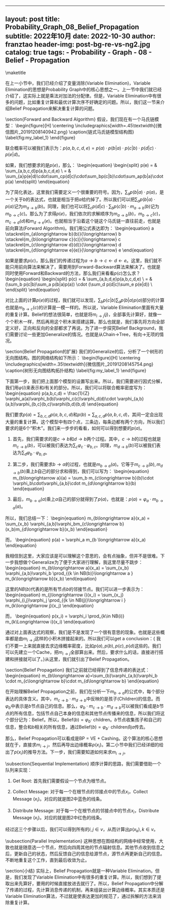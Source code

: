 
---
layout:     post
title:      Probability_Graph_08_Belief_Propagation
subtitle:   2022年10月
date:       2022-10-30
author:     franztao
header-img: post-bg-re-vs-ng2.jpg
catalog: true
tags:
    - Probability
    - Graph
    - 08
    - Belief
    - Propagation
---
            

\maketitle

在上一小节中，我们已经介绍了变量消除(Variable Elimination)，Variable Elimination的思想是Probability Graph中的核心思想之一。上一节中我们就已经介绍了，这实际上就是乘法对加法的分配律。但是，Variable Elimination中有很多的问题，比如重复计算和最优计算次序不好确定的问题。所以，我们这一节来介绍Belief Propagation来解决重复计算的问题。

\section{Forward and Backward Algorithm}
假设，我们现在有一个马氏链模型：
\begin{figure}[H]
    \centering
    \includegraphics[width=.45\textwidth]{微信图片_20191208140942.png}
    \caption{链式马氏链模型结构图}
    \label{fig:my_label_1}
\end{figure}

联合概率可以被我们表示为：$p(a,b,c,d,e)=p(a)\cdot p(b|a)\cdot p(c|b)\cdot p(d|c) \cdot p(e|d)$。

如果，我们想要求的是$p(e)$，那么：
\begin{equation}
    \begin{split}
            p(e) 
            = & \sum_{a,b,c,d}p(a,b,c,d,e) \\
            = & \sum_{a}p(e|d)\cdot\sum_cp(d|c)\cdot\sum_bp(c|b)\cdot\sum_ap(b|a)\cdot p(a)
    \end{split}
\end{equation}

为了简化表达，这里我们需要定义一个很重要的符号。因为，$\sum_ap(b|a)\cdot p(a)$，是一个关于$b$的表达式，也就是相当于把$a$给约掉了。所以我们可以把$\sum_ap(b|a)\cdot p(a)$记为$m_{a\longrightarrow b}(b)$。同理，我们也可以将$\sum_cp(d|c)\cdot\sum_bp(c|b)\cdot m_{a\longrightarrow b}(b)$记为$m_{b\longrightarrow c}(c)$。那么为了求得$p(e)$，我们依次的求解顺序为$m_{a\longrightarrow b}(b)$，$m_{b\longrightarrow c}(c)$，$m_{c\longrightarrow d}(d)$和$m_{d\longrightarrow e}(e)$。也就相当于沿着这个链这个马氏链一直往前走，也就是前向算法(Forward Algorithm)。我们用公式表达即为：
\begin{equation}
    a \stackrel{m_{a\longrightarrow b}(b)}{\longrightarrow} b \stackrel{m_{b\longrightarrow c}(c)}{\longrightarrow} c \stackrel{m_{c\longrightarrow d}(d)}{\longrightarrow} d \stackrel{m_{d\longrightarrow e}(e)}{\longrightarrow} e 
\end{equation}

如果是要求$p(c)$，那么我们的传递过程为$a\longrightarrow b \longrightarrow c \longleftarrow d \longleftarrow e$。这里，我们就不能只用前向算法来解决了，需要用到Forward-Backward算法来解决了。也就是同时使用Forward和Backward的方法，那么我们来看看$p(c)$怎么求？
\begin{equation}
    \begin{split}
        p(c) 
        = & \sum_{a,b,d,e}p(a,b,c,d,e) \\
        = & (\sum_b p(c|b)\sum_a p(b|a)p(a)) \cdot (\sum_d p(d|c)\sum_e p(e|d)) \\
    \end{split}
\end{equation}

对比上面的计算$p(e)$的过程，我们就可以发现，$\sum_b p(c|b)\sum_a p(b|a)p(a)$部分的计算也就是$m_{b\longrightarrow c}(c)$的计算是一模一样的。所以说，Variable Elimination里面有大量的重复计算。Belief的想法很简单，也就是将$m_{i\longrightarrow j}(j)$，全部事先计算好，就像一个个积木一样，然后再用这个积木来搭建运算。那么也就是，我们事先将方向全部定义好，正向和反向的全部都求了再说。为了进一步探究Belief Background，我们需要讨论一些更加Generalize的情况。也就是从Chain$\longrightarrow$Tree，有向$\longrightarrow$无项的情况。

\section{Belief Propagation的扩展}
我们的Generalize的后，分析了一个树形的无向图结构。图的网络结构如下所示：
\begin{figure}[H]
    \centering
    \includegraphics[width=.35\textwidth]{微信图片_20191208145754.png}
    \caption{树形无向图结构拓扑结构}
    \label{fig:my_label_1}
\end{figure}

下面第一步，我们把上面那个模型的设置写出来。所以，我们需要进行因式分解，我们用$\varphi(i)$来表示和$i$有关的部分。所以，我们可以将联合概率密度写为：
\begin{equation}
    p(a,b,c,d) = \frac{1}{Z} \varphi_a(a)\varphi_b(b)\varphi_c(c)\varphi_d(d)\cdot \varphi_{a,b}(a,b)\varphi_{b,c}(b,c)\varphi(b,d)(b,d)
\end{equation}

我们要求$p(a) = \sum_{b,c,d}p(a,b,c,d)$和$p(b) = \sum_{a,c,d}p(a,b,c,d)$，其间一定会出现大量的重复计算。这个模型中有四个点，三条边，每条边都有两个方向，所以我们要求的是6个“积木”。我们来一步步的看看，如何可以得到想要的$p(a)$。

1. 首先，我们需要求的是$c\longrightarrow b$和$d \longrightarrow b$两个过程。其中，$c\longrightarrow b$的过程也就是$m_{c\longrightarrow b}(b)$，可以被我们表达为$\sum_c \varphi_c\cdot \varphi_{b,c}$。同理，$m_{d\longrightarrow b}(b)$可以被我们表达为$\sum_d \varphi_b\cdot \varphi_{b,d}$。

2. 第二步，我们需要求$b\longrightarrow a$的过程，也就是$m_{b\longrightarrow a}(a)$。它等于$m_{c\longrightarrow b}(b),m_{d\longrightarrow b}(b)$乘上$b$自己的部分求和得到，我们可以写为：
\begin{equation}
    m_{b\longrightarrow a}(a) = \sum_b m_{c\longrightarrow b}(b)\cdot \varphi_b\cdot\varphi_{a,b}\cdot m_{d\longrightarrow b}(b)
\end{equation}

3. 最后，$m_{b\longrightarrow a}(a)$乘上$a$自己的部分就得到了$p(a)$，也就是：$p(a) = \varphi_a \cdot m_{b\longrightarrow a}(a)$。

所以，我们总结一下：
\begin{equation}
    m_{b\longrightarrow a}(x_a) = \sum_{x_b} \varphi_{a,b}\varphi_bm_{c\longrightarrow b}(x_b)m_{d\longrightarrow b}(x_b)
\end{equation}

而，
\begin{equation}
    p(a) = \varphi_a m_{b \longrightarrow a}(x_a)
\end{equation}

我相信到这里，大家应该是可以理解这个意思的，会有点抽象，但并不是很难。下一步我想做个Generalize为了便于大家进行理解，我这里尽量不跳步：
\begin{equation}
    m_{b\longrightarrow a}(x_a) = \sum_{x_b} \varphi_{a,b}\varphi_b \prod_{\{k \in NB(b)\}\longrightarrow a } m_{k\longrightarrow b}(x_b)
\end{equation}

这里的$NB(b)$代表的是所有节点$b$的邻接节点。我们可以进一步表示为：
\begin{equation}
    m_{j\longrightarrow i}(x_i) = \sum_{x_j} \varphi_{i,j}\varphi_j \prod_{\{k \in NB(j)\}\longrightarrow i } m_{k\longrightarrow j}(x_j)
\end{equation}

而，
\begin{equation}
    p(x_i) = \varphi_i \prod_{k\in NB(i)} m_{k\Longrightarrow i}(x_i)
\end{equation}

通过对上面表达式的观察，我们是不是发现了一个很有意思的现象。也就是这些概率都是由$m_{i\longrightarrow j}$这样的小积木拼接起来的。所以我们可以get a conclusion：{ 我们不要一上来就直接去求边缘概率密度，比如$p(a),p(b),p(c),p(d)$这些的。我们可以先建立一个Cache，把$m_{i\longrightarrow j}$全部算出来。然后，要求什么的话，直接进行搭建和拼接就可以了。}从这里，我们就引出了Belief Propagation。

\section{Belief Propagation}
我们之前就已经得到了信息传递的表达式：
\begin{equation}
    m_{b\longrightarrow a}=\sum_{b}\varphi_{a,b}\varphi_b \cdot m_{c\longrightarrow b}\cdot m_{d\longrightarrow b}
\end{equation}

在开始理解Belief Propagation之前，我们在分析一下$m_{b\longrightarrow a}$的公式中，每个部分表达的具体含义。其中，$m_{c\longrightarrow b}\cdot m_{d\longrightarrow b}$中反映的是孩子(Children)的信息。而$\varphi_b$中表示是$b$节点自己的信息。那么，$\varphi_b \cdot m_{c\longrightarrow b}\cdot m_{d\longrightarrow b}$可以被我们看成是$b$节点的所有信息，包括节点自己本身的信息和其他节点传播来的信息，所以我们将这个部分记为：Belief。所以，Belief$(b)=\varphi_b\cdot$ children。$b$节点收集孩子和自己的信息，整合和$b$相关的所有信息，通过Belief$(b)=\varphi_b\cdot$ children向$a$传去。

那么，Belief Propagation可以看成是BP = VE + Cashing。这个算法的核心思想就在于，直接求$m_{i\longrightarrow j}$，然后再导出边缘概率$p(x_i)$。第二小节中我们已经详细的给出了$p(x_i)$的推导方法。下一步，我们需要知道如何来求$m_{i\longrightarrow j}$。

\subsection{Sequential Implementation}
顺序计算的思路，我们需要借助一个队列来实现：

1. Get Root: 首先我们需要假设一个节点为根节点。

2. Collect Message: 对于每一个在根节点的邻接点中的节点$x_i$，Collect Message ($x_i$)。对应的就是图2中蓝色的线条。

3. Distribute Message: 对于每一个在根节点的邻接点中的节点$x_i$，Distribute Message ($x_i$)。对应的就是图2中红色的线条。

经过这三个步骤以后，我们可以得到所有的$i,j\in v$，从而计算出$p(x_k),k\in v$。

\subsection{Parallel Implementation}
这种思想在图结构的网络中经常使用，大致也就是随意选一个节点，然后向四周其他的节点辐射信息。其他节点收到信息之后，更新自己的状态，然后反馈自己的信息给源节点，源节点再更新自己的信息。不断地重复这个工作，直到最后收敛为止。

\section{小结}
实际上，Belief Propagation就是一种Variable Elimination。但是，我们发现了Variable Elimination中有很多的重复计算。所以，我们想到了提取出来先算好，要用的时候直接放进去就行了。所以，Belief Propagation中分解了传递的过程，先计算消息传递的机制，再来组装出计算边缘概率。其实本质还是Variable Elimination算法，不过就是使表达更加的规范了，通过拆解的方法来消除重复计算。

